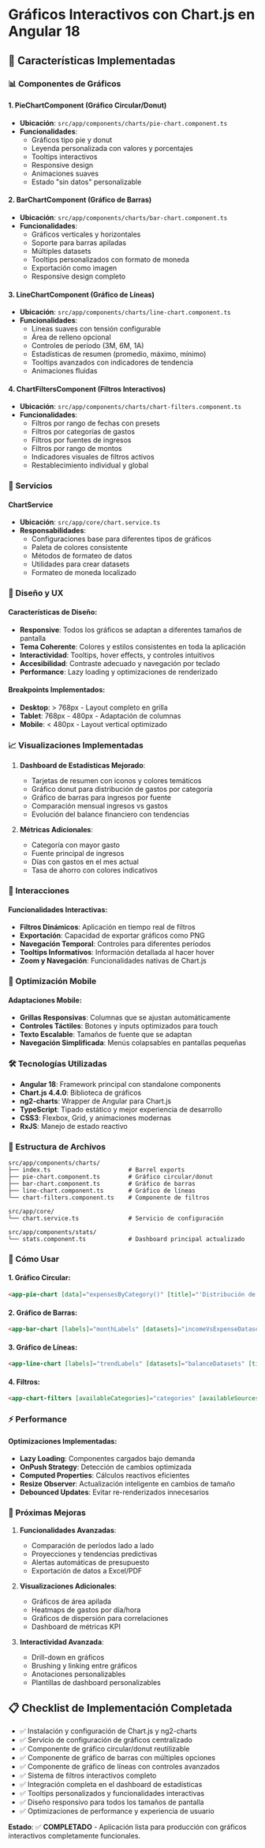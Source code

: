# Gráficos Interactivos con Chart.js en Angular 18

## 🚀 Características Implementadas

### 📊 Componentes de Gráficos

#### 1. **PieChartComponent** (Gráfico Circular/Donut)

- **Ubicación**: `src/app/components/charts/pie-chart.component.ts`
- **Funcionalidades**:
  - Gráficos tipo pie y donut
  - Leyenda personalizada con valores y porcentajes
  - Tooltips interactivos
  - Responsive design
  - Animaciones suaves
  - Estado "sin datos" personalizable

#### 2. **BarChartComponent** (Gráfico de Barras)

- **Ubicación**: `src/app/components/charts/bar-chart.component.ts`
- **Funcionalidades**:
  - Gráficos verticales y horizontales
  - Soporte para barras apiladas
  - Múltiples datasets
  - Tooltips personalizados con formato de moneda
  - Exportación como imagen
  - Responsive design completo

#### 3. **LineChartComponent** (Gráfico de Líneas)

- **Ubicación**: `src/app/components/charts/line-chart.component.ts`
- **Funcionalidades**:
  - Líneas suaves con tensión configurable
  - Área de relleno opcional
  - Controles de período (3M, 6M, 1A)
  - Estadísticas de resumen (promedio, máximo, mínimo)
  - Tooltips avanzados con indicadores de tendencia
  - Animaciones fluidas

#### 4. **ChartFiltersComponent** (Filtros Interactivos)

- **Ubicación**: `src/app/components/charts/chart-filters.component.ts`
- **Funcionalidades**:
  - Filtros por rango de fechas con presets
  - Filtros por categorías de gastos
  - Filtros por fuentes de ingresos
  - Filtros por rango de montos
  - Indicadores visuales de filtros activos
  - Restablecimiento individual y global

### 🔧 Servicios

#### **ChartService**

- **Ubicación**: `src/app/core/chart.service.ts`
- **Responsabilidades**:
  - Configuraciones base para diferentes tipos de gráficos
  - Paleta de colores consistente
  - Métodos de formateo de datos
  - Utilidades para crear datasets
  - Formateo de moneda localizado

### 🎨 Diseño y UX

#### **Características de Diseño**:

- **Responsive**: Todos los gráficos se adaptan a diferentes tamaños de pantalla
- **Tema Coherente**: Colores y estilos consistentes en toda la aplicación
- **Interactividad**: Tooltips, hover effects, y controles intuitivos
- **Accesibilidad**: Contraste adecuado y navegación por teclado
- **Performance**: Lazy loading y optimizaciones de renderizado

#### **Breakpoints Implementados**:

- **Desktop**: > 768px - Layout completo en grilla
- **Tablet**: 768px - 480px - Adaptación de columnas
- **Mobile**: < 480px - Layout vertical optimizado

### 📈 Visualizaciones Implementadas

1. **Dashboard de Estadísticas Mejorado**:

   - Tarjetas de resumen con iconos y colores temáticos
   - Gráfico donut para distribución de gastos por categoría
   - Gráfico de barras para ingresos por fuente
   - Comparación mensual ingresos vs gastos
   - Evolución del balance financiero con tendencias

2. **Métricas Adicionales**:
   - Categoría con mayor gasto
   - Fuente principal de ingresos
   - Días con gastos en el mes actual
   - Tasa de ahorro con colores indicativos

### 🔄 Interacciones

#### **Funcionalidades Interactivas**:

- **Filtros Dinámicos**: Aplicación en tiempo real de filtros
- **Exportación**: Capacidad de exportar gráficos como PNG
- **Navegación Temporal**: Controles para diferentes períodos
- **Tooltips Informativos**: Información detallada al hacer hover
- **Zoom y Navegación**: Funcionalidades nativas de Chart.js

### 📱 Optimización Mobile

#### **Adaptaciones Mobile**:

- **Grillas Responsivas**: Columnas que se ajustan automáticamente
- **Controles Táctiles**: Botones y inputs optimizados para touch
- **Texto Escalable**: Tamaños de fuente que se adaptan
- **Navegación Simplificada**: Menús colapsables en pantallas pequeñas

### 🛠️ Tecnologías Utilizadas

- **Angular 18**: Framework principal con standalone components
- **Chart.js 4.4.0**: Biblioteca de gráficos
- **ng2-charts**: Wrapper de Angular para Chart.js
- **TypeScript**: Tipado estático y mejor experiencia de desarrollo
- **CSS3**: Flexbox, Grid, y animaciones modernas
- **RxJS**: Manejo de estado reactivo

### 📂 Estructura de Archivos

```
src/app/components/charts/
├── index.ts                      # Barrel exports
├── pie-chart.component.ts        # Gráfico circular/donut
├── bar-chart.component.ts        # Gráfico de barras
├── line-chart.component.ts       # Gráfico de líneas
└── chart-filters.component.ts    # Componente de filtros

src/app/core/
└── chart.service.ts              # Servicio de configuración

src/app/components/stats/
└── stats.component.ts            # Dashboard principal actualizado
```

### 🚀 Cómo Usar

#### **1. Gráfico Circular**:

```html
<app-pie-chart [data]="expensesByCategory()" [title]="'Distribución de Gastos'" [height]="350" [chartType]="'doughnut'" [showLegend]="true"> </app-pie-chart>
```

#### **2. Gráfico de Barras**:

```html
<app-bar-chart [labels]="monthLabels" [datasets]="incomeVsExpenseDatasets" [title]="'Ingresos vs Gastos'" [height]="400" [stacked]="false"> </app-bar-chart>
```

#### **3. Gráfico de Líneas**:

```html
<app-line-chart [labels]="trendLabels" [datasets]="balanceDatasets" [title]="'Evolución del Balance'" [height]="400" [showControls]="true" [showSummary]="true"> </app-line-chart>
```

#### **4. Filtros**:

```html
<app-chart-filters [availableCategories]="categories" [availableSources]="sources" (filtersChange)="onFiltersChange($event)"> </app-chart-filters>
```

### ⚡ Performance

#### **Optimizaciones Implementadas**:

- **Lazy Loading**: Componentes cargados bajo demanda
- **OnPush Strategy**: Detección de cambios optimizada
- **Computed Properties**: Cálculos reactivos eficientes
- **Resize Observer**: Actualización inteligente en cambios de tamaño
- **Debounced Updates**: Evitar re-renderizados innecesarios

### 🔮 Próximas Mejoras

1. **Funcionalidades Avanzadas**:

   - Comparación de períodos lado a lado
   - Proyecciones y tendencias predictivas
   - Alertas automáticas de presupuesto
   - Exportación de datos a Excel/PDF

2. **Visualizaciones Adicionales**:

   - Gráficos de área apilada
   - Heatmaps de gastos por día/hora
   - Gráficos de dispersión para correlaciones
   - Dashboard de métricas KPI

3. **Interactividad Avanzada**:
   - Drill-down en gráficos
   - Brushing y linking entre gráficos
   - Anotaciones personalizables
   - Plantillas de dashboard personalizables

## 📋 Checklist de Implementación Completada

- ✅ Instalación y configuración de Chart.js y ng2-charts
- ✅ Servicio de configuración de gráficos centralizado
- ✅ Componente de gráfico circular/donut reutilizable
- ✅ Componente de gráfico de barras con múltiples opciones
- ✅ Componente de gráfico de líneas con controles avanzados
- ✅ Sistema de filtros interactivos completo
- ✅ Integración completa en el dashboard de estadísticas
- ✅ Tooltips personalizados y funcionalidades interactivas
- ✅ Diseño responsivo para todos los tamaños de pantalla
- ✅ Optimizaciones de performance y experiencia de usuario

**Estado**: ✅ **COMPLETADO** - Aplicación lista para producción con gráficos interactivos completamente funcionales.
